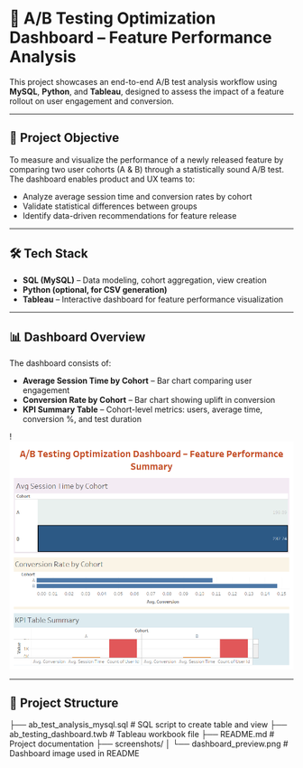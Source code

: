 # 🧪 A/B Testing Optimization Dashboard – Feature Performance Analysis

This project showcases an end-to-end A/B test analysis workflow using **MySQL**, **Python**, and **Tableau**, designed to assess the impact of a feature rollout on user engagement and conversion.

---

## 📌 Project Objective

To measure and visualize the performance of a newly released feature by comparing two user cohorts (A & B) through a statistically sound A/B test. The dashboard enables product and UX teams to:

- Analyze average session time and conversion rates by cohort
- Validate statistical differences between groups
- Identify data-driven recommendations for feature release

---

## 🛠 Tech Stack

- **SQL (MySQL)** – Data modeling, cohort aggregation, view creation  
- **Python (optional, for CSV generation)**  
- **Tableau** – Interactive dashboard for feature performance visualization

---

## 📊 Dashboard Overview

The dashboard consists of:

- **Average Session Time by Cohort** – Bar chart comparing user engagement
- **Conversion Rate by Cohort** – Bar chart showing uplift in conversion
- **KPI Summary Table** – Cohort-level metrics: users, average time, conversion %, and test duration

!![Dashboard Preview](screenshots/dashboard_preview.png)


---

## 📂 Project Structure 
├── ab_test_analysis_mysql.sql        # SQL script to create table and view
├── ab_testing_dashboard.twb          # Tableau workbook file
├── README.md                         # Project documentation
├── screenshots/
│   └── dashboard_preview.png         # Dashboard image used in README
